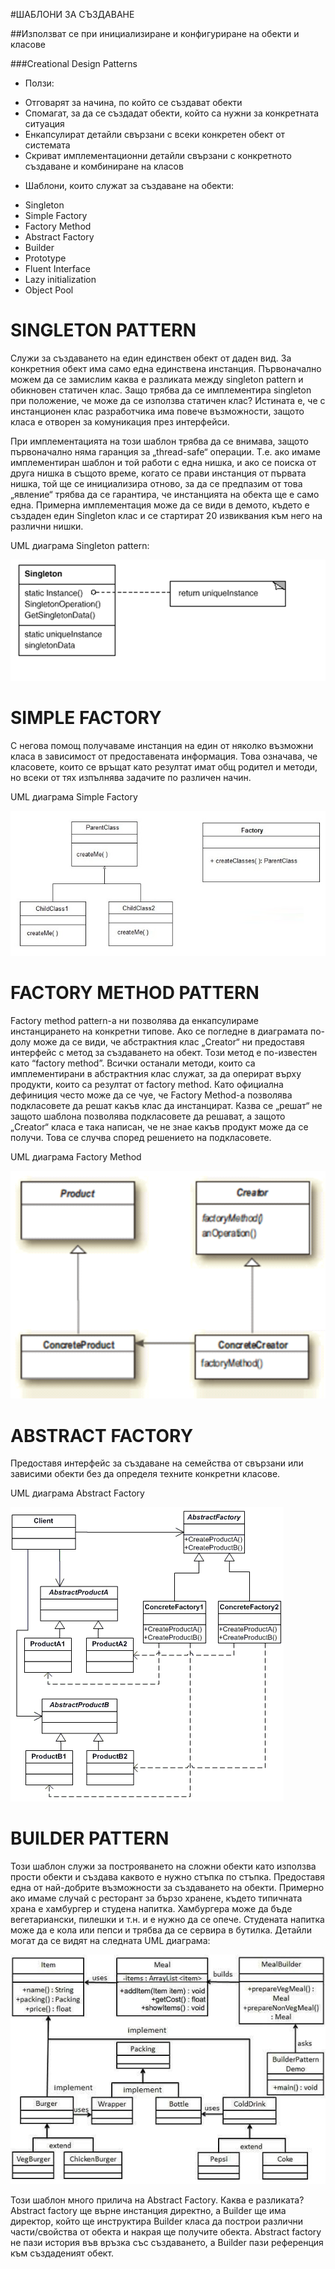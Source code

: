 #ШАБЛОНИ ЗА СЪЗДАВАНЕ

##Използват се при инициализиране и конфигуриране на обекти и класове

###Creational Design Patterns

* Ползи:
- Отговарят за начина, по който се създават обекти
- Спомагат, за да се създадат обекти, който са нужни за конкретната ситуация
- Енкапсулират детайли свързани с всеки конкретен обект от системата
- Скриват имплементационни детайли свързани с конкретното създаване и комбиниране на класов

* Шаблони, които служат за създаване на обекти:
- Singleton
- Simple Factory
- Factory Method
- Abstract Factory
- Builder
- Prototype
- Fluent Interface
- Lazy initialization
- Object Pool
  
# SINGLETON PATTERN

Служи за създаването на един единствен обект от даден вид. За конкретния обект има само една единствена инстанция. Първоначално можем да се замислим каква е разликата между singleton pattern и обикновен статичен клас. Защо трябва да се имплементира singleton при положение, че може да се използва статичен клас? Истината е, че с инстанционен клас разработчика има повече възможности, защото класа е отворен за комуникация през интерфейси. 

При имплементацията на този шаблон трябва да се внимава, защото първоначално няма гаранция за „thread-safe“ операции. Т.е. ако имаме имплементиран шаблон и той работи с една нишка, и ако се поиска от друга нишка в същото време, когато се прави инстанция от първата нишка, той ще се инициализира отново, за да се предпазим от  това „явление“ трябва да се гарантира, че инстанцията на обекта ще е само една. Примерна имплементация може да се види в демото, където е създаден един Singleton клас и се стартират 20 извиквания към него на различни нишки.

UML диаграма Singleton pattern:

![alt text](https://github.com/deyantodorov/TelerikAcademy/blob/master/High-Quality-Code/HW14.DesignPatterns-CreationalPatterns/Diagrams/Singleton.png "Singleton pattern")

# SIMPLE FACTORY

С негова помощ получаваме инстанция на един от няколко възможни класа в зависимост от предоставената информация. Това означава, че класовете, които се връщат като резултат имат общ родител и методи, но всеки от тях изпълнява задачите по различен начин.

UML диаграма Simple Factory

![alt text](https://github.com/deyantodorov/TelerikAcademy/blob/master/High-Quality-Code/HW14.DesignPatterns-CreationalPatterns/Diagrams/SimpleFactory.png "Simple Factory")

# FACTORY METHOD PATTERN

Factory method pattern-a ни позволява да енкапсулираме инстанцирането на конкретни типове. Ако се погледне в диаграмата по-долу може да се види, че абстрактния клас „Creator“ ни предоставя интерфейс с метод за създаването на обект. Този метод е по-известен като “factory method”. Всички останали методи, които са имплементирани в абстрактния клас служат, за да оперират върху продукти, които са резултат от factory method. Като официална дефиниция често може да се чуе, че Factory Method-a позволява подкласовете да решат какъв клас да инстанцират. Казва се „решат“ не защото шаблона позволява подкласовете да решават, а защото „Creator“ класа е така написан, че не знае какъв продукт може да се получи. Това се случва според решението на подкласовете.

UML диаграма Factory Method

![alt text](https://github.com/deyantodorov/TelerikAcademy/blob/master/High-Quality-Code/HW14.DesignPatterns-CreationalPatterns/Diagrams/FactoryMethod.png "Factory Method")

# ABSTRACT FACTORY

Предоставя интерфейс за създаване на семейства от свързани или зависими обекти без да определя техните конкретни класове.

UML диаграма Abstract Factory

![alt text](https://github.com/deyantodorov/TelerikAcademy/blob/master/High-Quality-Code/HW14.DesignPatterns-CreationalPatterns/Diagrams/AbstractFactory.png "Abstract Factory")

# BUILDER PATTERN

Този шаблон служи за построяването на сложни обекти като използва прости обекти и създава каквото е нужно стъпка по стъпка. Предоставя една от най-добрите възможности за създаването на обекти. Примерно ако имаме случай с ресторант за бързо хранене, където типичната храна е хамбургер и студена напитка. Хамбургера може да бъде вегетариански, пилешки и т.н. и е нужно да се опече. Студената напитка може да е кола или пепси и трябва да се сервира в бутилка.  Детайли могат да се видят на следната UML диаграма:

![alt text](https://github.com/deyantodorov/TelerikAcademy/blob/master/High-Quality-Code/HW14.DesignPatterns-CreationalPatterns/Diagrams/BuilderPattern.jpg "Builder pattern")

Този шаблон много прилича на Abstract Factory. Каква е разликата? Abstract factory ще върне инстанция директно, а Builder ще има директор, който ще инструктира Builder класа да построи различни части/свойства от обекта и накрая ще получите обекта. Abstract factory не пази история във връзка със създаването, а Builder пази референция към създаденият обект.
